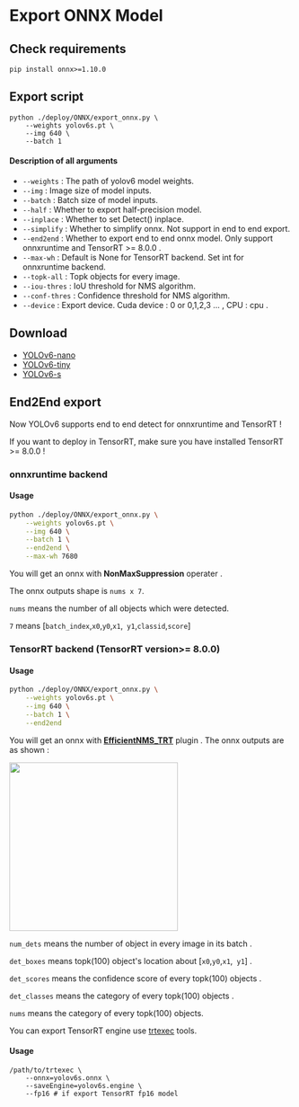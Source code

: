 # Export ONNX Model

## Check requirements
```shell
pip install onnx>=1.10.0
```

## Export script
```shell
python ./deploy/ONNX/export_onnx.py \
    --weights yolov6s.pt \
    --img 640 \
    --batch 1
```



#### Description of all arguments

- `--weights` : The path of yolov6 model weights.
- `--img` : Image size of model inputs.
- `--batch` : Batch size of model inputs.
- `--half` : Whether to export half-precision model.
- `--inplace` : Whether to set Detect() inplace.
- `--simplify` : Whether to simplify onnx. Not support in end to end export.
- `--end2end` : Whether to export end to end onnx model. Only support onnxruntime and TensorRT >= 8.0.0 .
- `--max-wh` : Default is None for TensorRT backend. Set int for onnxruntime backend.
- `--topk-all` : Topk objects for every image.
- `--iou-thres` : IoU threshold for NMS algorithm.
- `--conf-thres` : Confidence threshold for NMS algorithm.
- `--device` : Export device. Cuda device : 0 or 0,1,2,3 ... , CPU : cpu .

## Download

* [YOLOv6-nano](https://github.com/meituan/YOLOv6/releases/download/0.1.0/yolov6n.onnx)
* [YOLOv6-tiny](https://github.com/meituan/YOLOv6/releases/download/0.1.0/yolov6t.onnx)
* [YOLOv6-s](https://github.com/meituan/YOLOv6/releases/download/0.1.0/yolov6s.onnx)

## End2End export

Now YOLOv6 supports end to end detect for onnxruntime and TensorRT !

If you want to deploy in TensorRT, make sure you have installed TensorRT >= 8.0.0 !

### onnxruntime backend
#### Usage

```bash
python ./deploy/ONNX/export_onnx.py \
    --weights yolov6s.pt \
    --img 640 \
    --batch 1 \
    --end2end \
    --max-wh 7680
```

You will get an onnx with **NonMaxSuppression** operater .

The onnx outputs shape is ```nums x 7```.

```nums``` means the number of all objects which were detected.

```7```  means [`batch_index`,`x0`,`y0`,`x1`,` y1`,`classid`,`score`]

### TensorRT backend (TensorRT version>= 8.0.0)

#### Usage

```bash
python ./deploy/ONNX/export_onnx.py \
    --weights yolov6s.pt \
    --img 640 \
    --batch 1 \
    --end2end
```

You will get an onnx with **[EfficientNMS_TRT](https://github.com/NVIDIA/TensorRT/tree/main/plugin/efficientNMSPlugin)** plugin .
The onnx outputs are as shown :

<img src="https://user-images.githubusercontent.com/92794867/176650971-a4fa3d65-10d4-4b65-b8ef-00a2ff13406c.png" height="300px" />

```num_dets``` means the number of object in every image in its batch .

```det_boxes``` means topk(100) object's location about [`x0`,`y0`,`x1`,` y1`] .

```det_scores``` means the confidence score of every topk(100) objects .

```det_classes``` means the category of every topk(100) objects .

```nums``` means the category of every topk(100) objects.

You can export TensorRT engine use [trtexec](https://docs.nvidia.com/deeplearning/tensorrt/developer-guide/index.html#trtexec-ovr) tools.
#### Usage
``` shell
/path/to/trtexec \
    --onnx=yolov6s.onnx \
    --saveEngine=yolov6s.engine \
    --fp16 # if export TensorRT fp16 model
```
